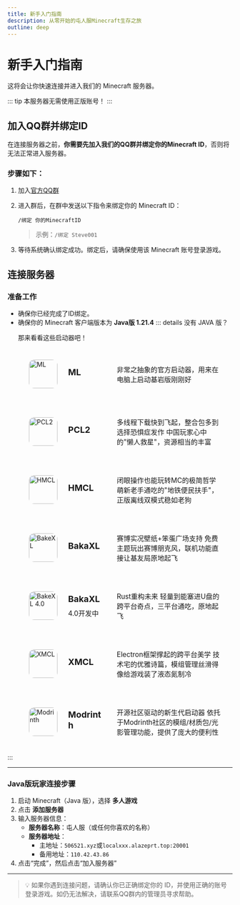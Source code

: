 ```yaml
---
title: 新手入门指南
description: 从零开始的屯人服Minecraft生存之旅
outline: deep
---
```


# 新手入门指南

这将会让你快速连接并进入我们的 Minecraft 服务器。

::: tip
本服务器无需使用正版账号！
:::

## 加入QQ群并绑定ID

在连接服务器之前，**你需要先加入我们的QQ群并绑定你的Minecraft ID**，否则将无法正常进入服务器。

### 步骤如下：

1. 加入[官方QQ群](https://qm.qq.com/q/ZtjcU4SAso)
2. 进入群后，在群中发送以下指令来绑定你的 Minecraft ID：
   ```
   /绑定 你的MinecraftID
   ```
   > 示例：`/绑定 Steve001`

3. 等待系统确认绑定成功。绑定后，请确保使用该 Minecraft 账号登录游戏。

## 连接服务器

### 准备工作

- 确保你已经完成了ID绑定。
- 确保你的 Minecraft 客户端版本为 **Java版 1.21.4**
::: details 没有 JAVA 版？
  <p class="custom-block-title">那来看看这些启动器吧！</p>
  <div class="launcher-cards">
    <a href="https://www.minecraft.net/zh-hans/download" target="_blank" class="launcher-card">
      <img src="https://www.minecraft.net/content/dam/minecraftnet/franchise/logos/Homepage_Download-Launcher_Creeper-Logo_500x500.png" alt="ML">
      <h4>ML</h4>
      <p>非常之抽象的官方启动器，用来在电脑上启动基岩版刚刚好</p>
    </a>
    <a href="https://bbsmc.net/software/pcl" target="_blank" class="launcher-card">
      <img src="https://www.mcnav.net/wp-content/uploads/2021/08/1628089222-pcl.png" alt="PCL2">
      <h4>PCL2</h4>
      <p>多线程下载快到飞起，整合包多到选择恐惧症发作 中国玩家心中的"懒人救星"，资源相当的丰富</p>
    </a>
    <a href="https://bgithub.xyz/HMCL-dev/HMCL/releases/latest" target="_blank" class="launcher-card">
      <img src="https://www.mcnav.net/wp-content/uploads/2021/08/1628777211-hmcl.png" alt="HMCL">
      <h4>HMCL</h4>
      <p>闭眼操作也能玩转MC的极简哲学 萌新老手通吃的"地铁便民扶手"，正版离线双模式稳如老狗</p>
    </a>
    <a href="https://www.bakaxl.com/" target="_blank" class="launcher-card">
      <img src="/bakaxl.png" alt="BakeXL">
      <h4>BakaXL</h4>
      <p>赛博实况壁纸+笨蛋广场支持 免费主题玩出赛博朋克风，联机功能直接让基友局原地起飞</p>
    </a>
    <a href="https://www.bakaxl.com/4.0" target="_blank" class="launcher-card">
      <img src="/bakaxl.png" alt="BakeXL 4.0">
      <div class="card-info">
      <h4>BakaXL</h4>
        <p class="dev-tag">4.0开发中</p>
      </div>
      <p>Rust重构未来 轻量到能塞进U盘的跨平台奇点，三平台通吃，原地起飞</p>
    </a>
    <a href="https://xmcl.app/zh/" target="_blank" class="launcher-card">
      <img src="https://xmcl.app/logo.svg" alt="XMCL">
      <h4>XMCL</h4>
      <p>Electron框架撑起的跨平台美学 技术宅的优雅诗篇，模组管理丝滑得像给游戏装了液态氮制冷</p>
    </a>
    <a href="https://modrinth.com/app" target="_blank" class="launcher-card">
      <img src="https://avatars.githubusercontent.com/u/67560307?s=200&v=4" alt="Modrinth">
      <h4>Modrinth</h4>
      <p>开源社区驱动的新生代启动器 依托于Modrinth社区的模组/材质包/光影管理功能，提供了庞大的便利性</p>
    </a>
</div>
:::

<style>
.dev-tag {
  margin: 4px 0;
  color: var(--vp-c-brand);
  font-size: 0.9em;
}

.launcher-cards {
  display: grid;
  grid-template-columns: 1fr;
  gap: 1rem;
  margin-top: 1rem;
}

.launcher-card {
  padding: 1.5rem;
  border-radius: 12px;
  background: var(--vp-c-bg-soft);
  text-decoration: none;
  transition: all 0.3s;
  display: flex;
  align-items: center;
  gap: 1.5rem;
}

.launcher-card:hover {
  transform: translateY(-2px);
  box-shadow: 0 2px 12px 0 rgba(0,0,0,0.1);
}

.launcher-card img {
  width: 64px;
  height: 64px;
  border-radius: 12px;
}

.launcher-card h4 {
  margin: 0 0 0.5rem 0;
  font-size: 1.2rem;
  color: var(--vp-c-text-1);
  text-decoration: none;
  min-width: 85px;
}

.launcher-card p {
  margin: 0;
  font-size: 0.95rem;
  color: var(--vp-c-text-2);
  text-decoration: none;
}
</style>

---

### Java版玩家连接步骤

1. 启动 Minecraft（Java 版），选择 **多人游戏**
2. 点击 **添加服务器**
3. 输入服务器信息：
   - **服务器名称**：屯人服（或任何你喜欢的名称）
   - **服务器地址**：
     - 主地址：`506521.xyz`或`localxxx.alazeprt.top:20001`
     - 备用地址：`110.42.43.86`
4. 点击“完成”，然后点击“加入服务器”

---

> 💡 如果你遇到连接问题，请确认你已正确绑定你的 ID，并使用正确的账号登录游戏。如仍无法解决，请联系QQ群内的管理员寻求帮助。